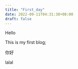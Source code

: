 ```yaml
---
title: "First_day"
date: 2022-09-11T04:31:38+08:00
draft: false
---
```


Hello

This is my first blog;

你好


lalal

